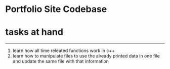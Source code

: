 # Portfolio Site Codebase
# tasks at hand
  -------------

  1. learn how all time  releated functions work in   c++ 
  2. learn how to manipulate files to use the already printed data in one file and update the same file with that information

